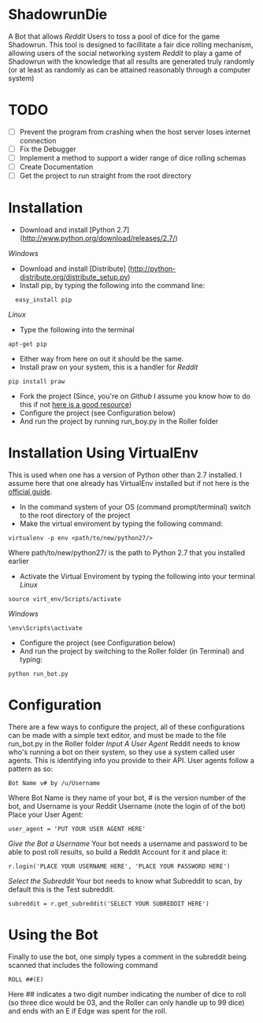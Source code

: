 ShadowrunDie
============

A Bot that allows _Reddit_ Users to toss a pool of dice for the game Shadowrun. This tool is designed to facillitate a fair dice rolling mechanism, allowing users of the social networking system _Reddit_ to play a game of Shadowrun with the knowledge that all results are generated truly randomly (or at least as randomly as can be attained reasonably through a computer system)

TODO
====
- [ ] Prevent the program from crashing when the host server loses internet connection
- [ ] Fix the Debugger
- [ ] Implement a method to support a wider range of dice rolling schemas
- [ ] Create Documentation
- [ ] Get the project to run straight from the root directory

Installation
============
* Download and install [Python 2.7] (http://www.python.org/download/releases/2.7/)

_Windows_
* Download and install [Distribute] (http://python-distribute.org/distribute_setup.py)
* Install pip, by typing the following into the command line:

```
  easy_install pip
```

_Linux_
* Type the following into the terminal

```
apt-get pip
```

* Either way from here on out it should be the same.
* Install praw on your system, this is a handler for _Reddit_

```
pip install praw
```

* Fork the project (Since, you're on _Github_ I assume you know how to do this if not [here is a good resource](http://lifehacker.com/5983680/how-the-heck-do-i-use-github))
* Configure the project (see Configuration below)
* And run the project by running run_boy.py in the Roller folder

Installation Using VirtualEnv
=============================
This is used when one has a version of Python other than 2.7 installed. I assume here that one already has VirtualEnv installed but if not here is the [official guide](https://pypi.python.org/pypi/virtualenv).
* In the command system of your OS (command prompt/terminal) switch to the root directory of the project
* Make the virtual enviroment by typing the following command:

```
virtualenv -p env <path/to/new/python27/>
```

Where path/to/new/python27/ is the path to Python 2.7 that you installed earlier
* Activate the Virtual Enviroment by typing the following into your terminal
_Linux_

```
source virt_env/Scripts/activate
```

_Windows_

```
\env\Scripts\activate
```
* Configure the project  (see Configuration below)
* And run the project by switching to the Roller folder (in Terminal) and typing:

```
python run_bot.py
```

Configuration
=============
There are a few ways to configure the project, all of these configurations can be made with a simple text editor, and must be made to the file run_bot.py in the Roller folder
_Input A User Agent_
Reddit needs to know who's running a bot on their system, so they use a system called user agents. This is identifying info you provide to their API. User agents follow a pattern as so:

```
Bot Name v# by /u/Username
```

Where Bot Name is they name of your bot, # is the version number of the bot, and Username is your Reddit Username (note the login of of the bot)
Place your User Agent:

```
user_agent = 'PUT YOUR USER AGENT HERE'
```

_Give the Bot a Username_
Your bot needs a username and password to be able to post roll results, so build a Reddit Account for it and place it:

```
r.login('PLACE YOUR USERNAME HERE', 'PLACE YOUR PASSWORD HERE')
```

_Select the Subreddit_
Your bot needs to know what Subreddit to scan, by default this is the Test subreddit.

```
subreddit = r.get_subreddit('SELECT YOUR SUBREDDIT HERE')
```

Using the Bot
=============
Finally to use the bot, one simply types a comment in the subreddit being scanned that includes the following command

```
ROLL ##(E)
```

Here ## indicates a two digit number indicating the number of dice to roll (so three dice would be 03, and the Roller can only handle up to 99 dice) and ends with an E if Edge was spent for the roll.
